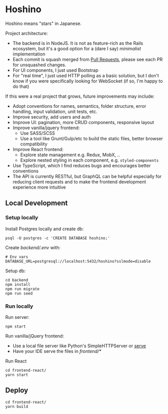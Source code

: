# Hoshino

Hoshino means "stars" in Japanese.

Project architecture:
- The backend is in NodeJS. It is not as feature-rich as the Rails ecosystem, but it's a good option for a (dare I say) _minimalist_ implementation
- Each commit is squash merged from [Pull Requests](https://github.com/one-shots/hoshino/pulls), please see each PR for unsquashed changes.
- For UI components, I just used Bootstrap
- For "real time", I just used HTTP polling as a basic solution, but I don't know if you were specifically looking for WebSocket (if so, I'm happy to do that)

If this were a real project that grows, future improvements may include:
- Adopt conventions for names, semantics, folder structure, error handling, input validation, unit tests, etc.
- Improve security, add users and auth
- Improve UI: pagination, more CRUD components, responsive layout
- Improve vanilla/jquery frontend:
    - Use SASS/SCSS
    - Use a tool like Grunt/Gulp/etc to build the static files, better browser compatibility
- Improve React frontend:
    - Explore state management e.g. Redux, MobX, ..
    - Explore nested styling in each component, e.g. `styled-components`
- Use TypeScript, which I find reduces bugs and encourages better conventions
- The API is currently RESTful, but GraphQL can be helpful especially for reducing client requests and to make the frontend development experience more intuitive

## Local Development

### Setup locally
Install Postgres locally and create db:

```shell script
psql -U postgres -c 'CREATE DATABASE hoshino;'
```

Create _backend/.env_ with:

```shell script
# Env vars
DATABASE_URL=postgresql://localhost:5432/hoshino?sslmode=disable
``` 

Setup db:

```shell script
cd backend
npm install
npm run migrate
npm run seed
```

### Run locally

Run server:

```shell script
npm start
```

Run vanilla/jQuery frontend:
- Use a local file server like Python's SimpleHTTPServer or [serve](https://www.npmjs.com/package/serve) 
- Have your IDE serve the files in _frontend/*_


Run React 

```shell script
cd frontend-react/
yarn start
``` 

## Deploy

```shell script
cd frontend-react/
yarn build
```
